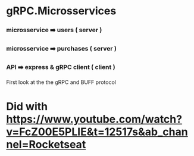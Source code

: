 # gRPC.Microsservices

### microsservice ➡️ users ( server )

### microsservice ➡️ purchases ( server )

### API ➡️ express & gRPC client ( client )

First look at the the gRPC and BUFF protocol

# Did with https://www.youtube.com/watch?v=FcZ00E5PLIE&t=12517s&ab_channel=Rocketseat
